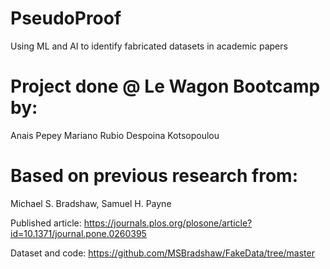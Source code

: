 # PseudoProof
Using ML and AI to identify fabricated datasets in academic papers

# Project done @ Le Wagon Bootcamp by:
Anais Pepey
Mariano Rubio
Despoina Kotsopoulou

# Based on previous research from:
Michael S. Bradshaw,
Samuel H. Payne

Published article:
https://journals.plos.org/plosone/article?id=10.1371/journal.pone.0260395

Dataset and code:
https://github.com/MSBradshaw/FakeData/tree/master
